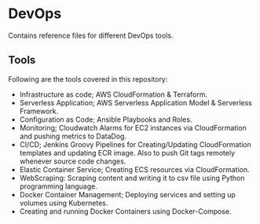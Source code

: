 # DevOps
Contains reference files for different DevOps tools.


## Tools

Following are the tools covered in this repository:
- Infrastructure as code; AWS CloudFormation & Terraform.
- Serverless Application; AWS Serverless Application Model & Serverless Framework.
- Configuration as Code; Ansible Playbooks and Roles.
- Monitoring; Cloudwatch Alarms for EC2 instances via CloudFormation and pushing metrics to DataDog.
- CI/CD; Jenkins Groovy Pipelines for Creating/Updating CloudFormation templates and updating ECR image. Also to push Git tags remotely whenever source code changes.
- Elastic Container Service; Creating ECS resources via CloudFormation.
- WebScraping: Scraping content and writing it to csv file using Python programming language.
- Docker Container Management; Deploying services and setting up volumes using Kubernetes.
- Creating and running Docker Containers using Docker-Compose.




